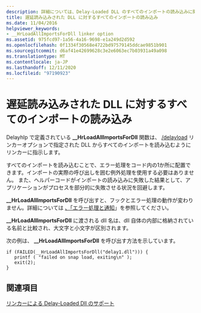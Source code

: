 ```yaml
---
description: 詳細については、Delay-Loaded DLL のすべてのインポートの読み込みに関するページを参照してください。
title: 遅延読み込みされた DLL に対するすべてのインポートの読み込み
ms.date: 11/04/2016
helpviewer_keywords:
- __HrLoadAllImportsForDll linker option
ms.assetid: 975fcd97-1a56-4a16-9698-e1a249d2d592
ms.openlocfilehash: 0f1334f30568e4722bd97579145ddcae9851b901
ms.sourcegitcommit: d6af41e42699628c3e2e6063ec7b03931a49a098
ms.translationtype: MT
ms.contentlocale: ja-JP
ms.lasthandoff: 12/11/2020
ms.locfileid: "97190923"
---
```

# <a name="loading-all-imports-for-a-delay-loaded-dll"></a>遅延読み込みされた DLL に対するすべてのインポートの読み込み

Delayhlp で定義されている **__HrLoadAllImportsForDll** 関数は、 [/delayload](delayload-delay-load-import.md) リンカーオプションで指定された DLL からすべてのインポートを読み込むようにリンカーに指示します。

すべてのインポートを読み込むことで、エラー処理をコード内の1か所に配置できます。インポートの実際の呼び出しを囲む例外処理を使用する必要はありません。 また、ヘルパーコードがインポートの読み込みに失敗した結果として、アプリケーションがプロセスを部分的に失敗させる状況を回避します。

**__HrLoadAllImportsForDll** を呼び出すと、フックとエラー処理の動作が変わりません。詳細については [、「エラー処理と通知](error-handling-and-notification.md)」を参照してください。

**__HrLoadAllImportsForDll** に渡される dll 名は、dll 自体の内部に格納されている名前と比較され、大文字と小文字が区別されます。

次の例は、 **__HrLoadAllImportsForDll** を呼び出す方法を示しています。

```
if (FAILED(__HrLoadAllImportsForDll("delay1.dll"))) {
   printf ( "failed on snap load, exiting\n" );
   exit(2);
}
```

## <a name="see-also"></a>関連項目

[リンカーによる Delay-Loaded Dll のサポート](linker-support-for-delay-loaded-dlls.md)
